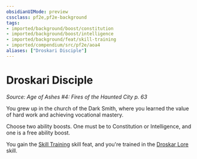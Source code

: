```yaml
---
obsidianUIMode: preview
cssclass: pf2e,pf2e-background
tags:
- imported/background/boost/constitution
- imported/background/boost/intelligence
- imported/background/feat/skill-training
- imported/compendium/src/pf2e/aoa4
aliases: ["Droskari Disciple"]
---
```

# Droskari Disciple
*Source: Age of Ashes #4: Fires of the Haunted City p. 63*  

You grew up in the church of the Dark Smith, where you learned the value of hard work and achieving vocational mastery.

Choose two ability boosts. One must be to Constitution or Intelligence, and one is a free ability boost.

You gain the [Skill Training](../../feats/skill-training.md) skill feat, and you're trained in the [Droskar Lore](../../skills.md#Lore) skill.